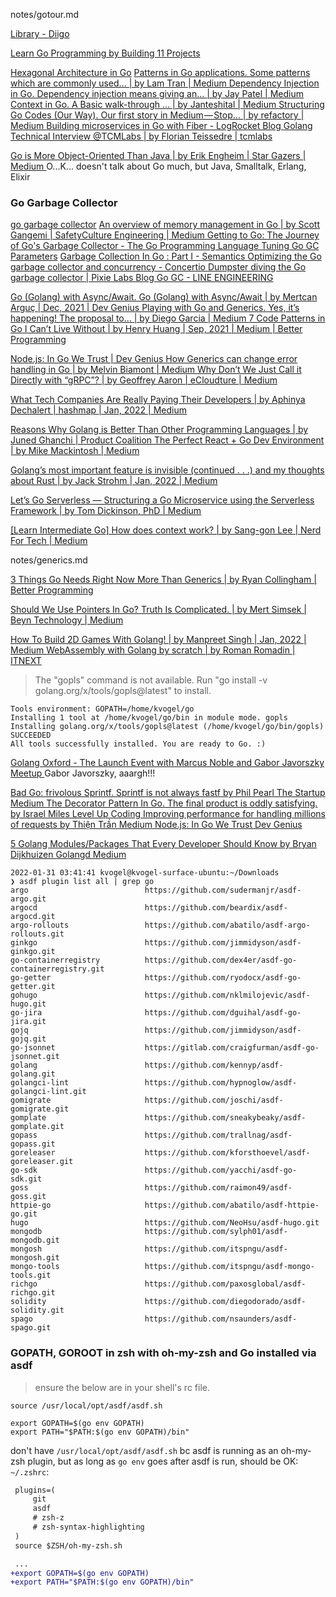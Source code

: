 

notes/gotour.md


[Library - Diigo ](https://www.diigo.com/user/chrisjbird/?query=golang)

[Learn Go Programming by Building 11 Projects ](https://www.freecodecamp.org/news/learn-go-by-building-11-projects/)


[Hexagonal Architecture in Go](https://medium.com/hexagonal-architecture-in-go/hexagonal-architecture-in-go-94f4ed15392a)
[Patterns in Go applications. Some patterns which are commonly used… | by Lam Tran | Medium ](https://medium.com/@tranngoclam/patterns-in-go-applications-42dcd10fd0e5)
[Dependency Injection in Go. Dependency injection means giving an… | by Jay Patel | Medium ](https://medium.com/@jaybabu_/dependency-injection-in-go-d0826f62e572)
[Context in Go. A Basic walk-through … | by Janteshital | Medium ](https://janteshital.medium.com/context-in-go-language-63cef994ed4b)
[Structuring Go Codes (Our Way). Our first story in Medium — Stop… | by refactory | Medium ](https://refactory-id.medium.com/structuring-go-codes-our-way-b22388c19af6)
[Building microservices in Go with Fiber - LogRocket Blog ](https://blog.logrocket.com/building-microservices-go-fiber/)
[Golang Technical Interview @TCMLabs | by Florian Teissedre | tcmlabs ](https://blog.tcmlabs.fr/golang-technical-interview-tcmlabs-a70c02639381)



[Go is More Object-Oriented Than Java | by Erik Engheim | Star Gazers | Medium ](https://medium.com/star-gazers/go-is-more-object-oriented-than-java-6d49e9015dec)
  O...K... doesn't talk about Go much, but Java, Smalltalk, Erlang, Elixir

### Go Garbage Collector

[go garbage collector](https://www.google.com/search?qie=UTF-8)
[An overview of memory management in Go | by Scott Gangemi | SafetyCulture Engineering | Medium ](https://medium.com/safetycultureengineering/an-overview-of-memory-management-in-go-9a72ec7c76a8)
[Getting to Go: The Journey of Go's Garbage Collector - The Go Programming Language ](https://go.dev/blog/ismmkeynote)
[Tuning Go GC Parameters](https://www.youtube.com/watch?v=r_hT7Z2YE-8)
[Garbage Collection In Go : Part I - Semantics ](https://www.ardanlabs.com/blog/2018/12/garbage-collection-in-go-part1-semantics.html)
[Optimizing the Go garbage collector and concurrency - Concertio ](https://concertio.com/blog/optimizing-the-go-garbage-collector-and-concurrency/)
[Dumpster diving the Go garbage collector | Pixie Labs Blog ](https://blog.px.dev/go-garbage-collector/)
[Go GC - LINE ENGINEERING ](https://engineering.linecorp.com/en/blog/go-gc/)


[Go (Golang) with Async/Await. Go (Golang) with Async/Await | by Mertcan Arguç | Dec, 2021 | Dev Genius ](https://blog.devgenius.io/go-golang-with-async-await-a0c2e259a668)
[Playing with Go and Generics. Yes, it’s happening! The proposal to… | by Diego Garcia | Medium ](https://drgarcia1986.medium.com/playing-with-go-and-generics-bba6961b14a0)
[7 Code Patterns in Go I Can’t Live Without | by Henry Huang | Sep, 2021 | Medium | Better Programming ](https://betterprogramming.pub/7-code-patterns-in-go-i-cant-live-without-f46f72f58c4b)

[Node.js: In Go We Trust | Dev Genius ](https://blog.devgenius.io/node-js-in-go-we-trust-7da6395776f2)
[How Generics can change error handling in Go | by Melvin Biamont | Medium ](https://melvinbiamont.medium.com/how-generics-can-change-error-handling-in-go-34f47347925a)
[Why Don’t We Just Call it Directly with “gRPC”? | by Geoffrey Aaron | eCloudture | Medium ](https://medium.com/ecloudture/why-dont-we-just-call-it-directly-with-grpc-c9f86afaf0a4)

[What Tech Companies Are Really Paying Their Developers | by Aphinya Dechalert | hashmap | Jan, 2022 | Medium ](https://medium.com/madhash/what-tech-companies-are-really-paying-their-developers-1e1762791888)

[Reasons Why Golang is Better Than Other Programming Languages | by Juned Ghanchi | Product Coalition ](https://productcoalition.com/reasons-why-golang-is-better-than-other-programming-languages-4714082bb1b1)
[The Perfect React + Go Dev Environment | by Mike Mackintosh | Medium ](https://mikemackintosh.com/the-perfect-react-go-dev-environment-4df67dc90eb0)

[Golang’s most important feature is invisible (continued . . .) and my thoughts about Rust | by Jack Strohm | Jan, 2022 | Medium ](https://medium.com/@hoyle.hoyle/golangs-most-important-feature-is-invisible-continued-and-my-thoughts-about-rust-d33e94e5c009)

[Let’s Go Serverless — Structuring a Go Microservice using the Serverless Framework | by Tom Dickinson, PhD | Medium ](https://www.tomkdickinson.co.uk/lets-go-serverless-structuring-a-go-microservice-using-the-serverless-framework-fa17444934c4)

[[Learn Intermediate Go] How does context work? | by Sang-gon Lee | Nerd For Tech | Medium ](https://medium.com/nerd-for-tech/learn-intermediate-go-how-does-context-work-1898704c649b)

notes/generics.md

[3 Things Go Needs Right Now More Than Generics | by Ryan Collingham | Better Programming ](https://betterprogramming.pub/three-things-go-needs-right-now-more-than-generics-a6225d62f76b)

[Should We Use Pointers In Go? Truth Is Complicated. | by Mert Simsek | Beyn Technology | Medium ](https://medium.com/beyn-technology/should-we-use-pointers-in-go-truth-is-complicated-75fccae92f27)

[How To Build 2D Games With Golang! | by Manpreet Singh | Jan, 2022 | Medium ](https://preettheman.medium.com/how-to-build-2d-games-with-golang-6a6948dae7cf)
[WebAssembly with Golang by scratch | by Roman Romadin | ITNEXT ](https://itnext.io/webassemply-with-golang-by-scratch-e05ec5230558)


>The "gopls" command is not available. Run "go install -v golang.org/x/tools/gopls@latest" to install.
```
Tools environment: GOPATH=/home/kvogel/go
Installing 1 tool at /home/kvogel/go/bin in module mode. gopls
Installing golang.org/x/tools/gopls@latest (/home/kvogel/go/bin/gopls) SUCCEEDED
All tools successfully installed. You are ready to Go. :)
```

[Golang Oxford - The Launch Event with Marcus Noble and Gabor Javorszky  Meetup ](https://www.meetup.com/Golang-Oxford/events/282012522/?rv=me1&_xtd=gatlbWFpbF9jbGlja9oAJGQyMGNmOTg3LTE1ZjUtNGIyYi04MTE3LWFlYTg5MTMwNmY0MA&_af=event&_af_eid=282012522)
  Gabor Javorszky, aaargh!!!

[Bad Go: frivolous Sprintf. Sprintf is not always fastf  by Phil Pearl  The Startup  Medium ](https://medium.com/swlh/bad-go-frivolous-sprintf-2ad28fedf1a0)
[The Decorator Pattern In Go. The final product is oddly satisfying.  by Israel Miles  Level Up Coding ](https://levelup.gitconnected.com/the-decorator-pattern-in-go-66ed951b0f7c)
[Improving performance for handling millions of requests  by Thiện Trần  Medium ](https://thienthn.medium.com/improving-performance-for-handling-million-of-requests-af9437184968)
[Node.js: In Go We Trust  Dev Genius ](https://blog.devgenius.io/node-js-in-go-we-trust-7da6395776f2)

[5 Golang Modules/Packages That Every Developer Should Know  by Bryan Dijkhuizen  Golangd  Medium ](https://medium.com/golangd/5-golang-modules-packages-that-every-developer-should-know-c945f40ea173)

```
2022-01-31 03:41:41 kvogel@kvogel-surface-ubuntu:~/Downloads
❯ asdf plugin list all | grep go
argo                          https://github.com/sudermanjr/asdf-argo.git
argocd                        https://github.com/beardix/asdf-argocd.git
argo-rollouts                 https://github.com/abatilo/asdf-argo-rollouts.git
ginkgo                        https://github.com/jimmidyson/asdf-ginkgo.git
go-containerregistry          https://github.com/dex4er/asdf-go-containerregistry.git
go-getter                     https://github.com/ryodocx/asdf-go-getter.git
gohugo                        https://github.com/nklmilojevic/asdf-hugo.git
go-jira                       https://github.com/dguihal/asdf-go-jira.git
gojq                          https://github.com/jimmidyson/asdf-gojq.git
go-jsonnet                    https://gitlab.com/craigfurman/asdf-go-jsonnet.git
golang                        https://github.com/kennyp/asdf-golang.git
golangci-lint                 https://github.com/hypnoglow/asdf-golangci-lint.git
gomigrate                     https://github.com/joschi/asdf-gomigrate.git
gomplate                      https://github.com/sneakybeaky/asdf-gomplate.git
gopass                        https://github.com/trallnag/asdf-gopass.git
goreleaser                    https://github.com/kforsthoevel/asdf-goreleaser.git
go-sdk                        https://github.com/yacchi/asdf-go-sdk.git
goss                          https://github.com/raimon49/asdf-goss.git
httpie-go                     https://github.com/abatilo/asdf-httpie-go.git
hugo                          https://github.com/NeoHsu/asdf-hugo.git
mongodb                       https://github.com/sylph01/asdf-mongodb.git
mongosh                       https://github.com/itspngu/asdf-mongosh.git
mongo-tools                   https://github.com/itspngu/asdf-mongo-tools.git
richgo                        https://github.com/paxosglobal/asdf-richgo.git
solidity                      https://github.com/diegodorado/asdf-solidity.git
spago                         https://github.com/nsaunders/asdf-spago.git
```

### GOPATH, GOROOT in zsh with oh-my-zsh and Go installed via asdf

>ensure the below are in your shell's rc file.
```
source /usr/local/opt/asdf/asdf.sh

export GOPATH=$(go env GOPATH)
export PATH="$PATH:$(go env GOPATH)/bin"
```
don't have `/usr/local/opt/asdf/asdf.sh` bc asdf is running as an oh-my-zsh plugin, but as long as `go env` goes after asdf is run, should be OK:
`~/.zshrc`:
```diff
 plugins=(
     git
     asdf
     # zsh-z
     # zsh-syntax-highlighting
 )
 source $ZSH/oh-my-zsh.sh

 ...
+export GOPATH=$(go env GOPATH)
+export PATH="$PATH:$(go env GOPATH)/bin"
```
